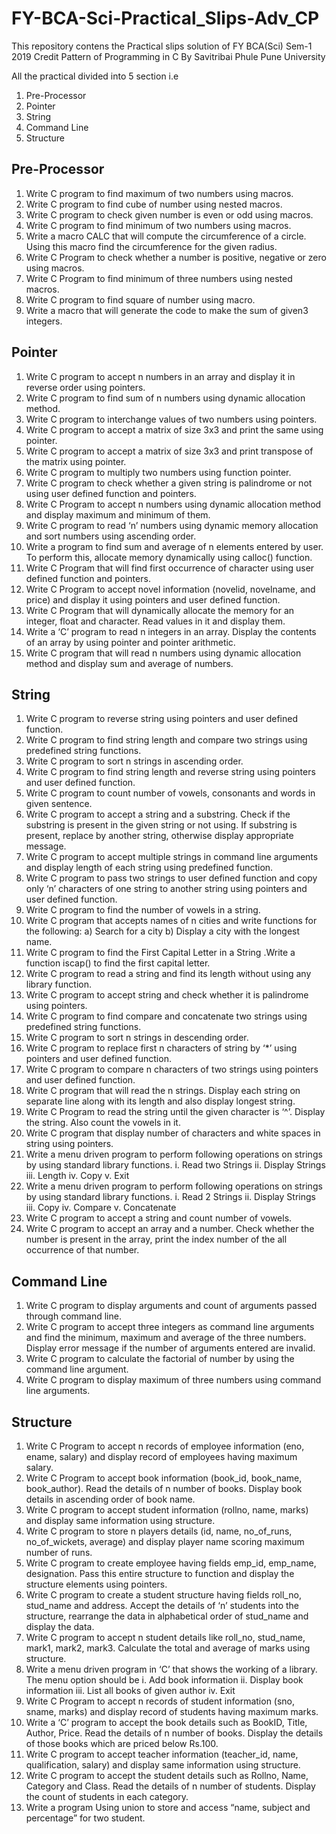 # FY-BCA-Sci-Practical_Slips-Adv_CP

This repository contens the Practical slips solution of FY BCA(Sci) Sem-1 2019 Credit Pattern of Programming in C By Savitribai Phule Pune University

All the practical divided into 5 section i.e
 1) Pre-Processor
 2) Pointer
 3) String
 4) Command Line
 5) Structure


## Pre-Processor

1. Write C program to find maximum of two numbers using macros.
2. Write C program to find cube of number using nested macros.
3. Write C program to check given number is even or odd using macros.
4. Write C program to find minimum of two numbers using macros.
5. Write a macro CALC that will compute the circumference of a circle. Using this macro find the circumference for the given radius.
6. Write C Program to check whether a number is positive, negative or zero using macros.
7. Write C Program to find minimum of three numbers using nested macros.
8. Write C program to find square of number using macro.
9. Write a macro that will generate the code to make the sum of given3 integers.

## Pointer

1. Write C program to accept n numbers in an array and display it in reverse order using pointers.
2. Write C program to find sum of n numbers using dynamic allocation method.
3. Write C program to interchange values of two numbers using pointers.
4. Write C program to accept a matrix of size 3x3 and print the same using pointer.
5. Write C program to accept a matrix of size 3x3 and print transpose of the matrix using pointer.
6. Write C program to multiply two numbers using function pointer.
7. Write C program to check whether a given string is palindrome or not using user defined function and pointers.
8. Write C Program to accept n numbers using dynamic allocation method and display maximum and minimum of them.
9. Write C program to read ‘n’ numbers using dynamic memory allocation and sort numbers using ascending order.
10. Write a program to find sum and average of n elements entered by user. To perform this, allocate memory dynamically using calloc() function.
11. Write C Program that will find first occurrence of character using user defined function and pointers.
12. Write C Program to accept novel information (novelid, novelname, and price) and display it using pointers and user defined function.
13. Write C Program that will dynamically allocate the memory for an integer, float and character. Read values in it and display them.
14. Write a ‘C’ program to read n integers in an array. Display the contents of an array by using pointer and pointer arithmetic.
15. Write C program that will read n numbers using dynamic allocation method and display sum and average of numbers.

## String

1. Write C program to reverse string using pointers and user defined function.
2. Write C program to find string length and compare two strings using predefined string functions.
3. Write C program to sort n strings in ascending order.
4. Write C program to find string length and reverse string using pointers and user defined function.
5. Write C program to count number of vowels, consonants and words in given sentence.
6. Write C program to accept a string and a substring. Check if the substring is present in the given string or not using. If substring is present, replace by another string, otherwise display appropriate message.
7. Write C program to accept multiple strings in command line arguments and display length of each string using predefined function.
8. Write C program to pass two strings to user defined function and copy only ‘n’ characters of one string to another string using pointers and user defined function.
9. Write C program to find the number of vowels in a string.
10. Write C program that accepts names of n cities and write functions for the following: a) Search for a city b) Display a city with the longest name.
11. Write C program to find the First Capital Letter in a String .Write a function iscap() to find the first capital letter.
12. Write C program to read a string and find its length without using any library function.
13. Write C program to accept string and check whether it is palindrome using pointers.
14. Write C program to find compare and concatenate two strings using predefined string functions.
15. Write C program to sort n strings in descending order.
16. Write C program to replace first n characters of string by ‘*’ using pointers and user defined function.
17. Write C program to compare n characters of two strings using pointers and user defined function.
18. Write C program that will read the n strings. Display each string on separate line along with its length and also display longest string.
19. Write C Program to read the string until the given character is ‘^’. Display the string. Also count the vowels in it.
20. Write C program that display number of characters and white spaces in string using pointers.
21. Write a menu driven program to perform following operations on strings by using standard library functions.
  i. Read two Strings
  ii. Display Strings
  iii. Length
  iv. Copy
  v. Exit
22. Write a menu driven program to perform following operations on strings by using standard library functions.
  i. Read 2 Strings
  ii. Display Strings
  iii. Copy
  iv. Compare
  v. Concatenate
23. Write C program to accept a string and count number of vowels.
24. Write C program to accept an array and a number. Check whether the number is present in the array, print the index number of the all occurrence of that number.

## Command Line

1. Write C program to display arguments and count of arguments passed through command line.
2. Write C program to accept three integers as command line arguments and find the minimum, maximum and average of the three numbers. Display error message if the
number of arguments entered are invalid.
3. Write C program to calculate the factorial of number by using the command line argument.
4. Write C program to display maximum of three numbers using command line arguments.

## Structure

1. Write C Program to accept n records of employee information (eno, ename, salary) and display record of employees having maximum salary.
2. Write C Program to accept book information (book_id, book_name, book_author). Read the details of n number of books. Display book details in ascending order of
book name.
3. Write C program to accept student information (rollno, name, marks) and display same information using structure.
4. Write C program to store n players details (id, name, no_of_runs, no_of_wickets, average) and display player name scoring maximum number of runs.
5. Write C program to create employee having fields emp_id, emp_name, designation. Pass this entire structure to function and display the structure elements using
pointers.
6. Write C program to create a student structure having fields roll_no, stud_name and address. Accept the details of ‘n’ students into the structure, rearrange the data in alphabetical order of stud_name and display the data.
7. Write C program to accept n student details like roll_no, stud_name, mark1, mark2, mark3. Calculate the total and average of marks using structure.
8. Write a menu driven program in ‘C’ that shows the working of a library. The menu option should be
 i. Add book information
 ii. Display book information
 iii. List all books of given author
 iv. Exit
9. Write C Program to accept n records of student information (sno, sname, marks) and display record of students having maximum marks.
10. Write a ‘C’ program to accept the book details such as BookID, Title, Author, Price. Read the details of n number of books. Display the details of those books which are priced below Rs.100.
11. Write C program to accept teacher information (teacher_id, name, qualification, salary) and display same information using structure.
12. Write C program to accept the student details such as Rollno, Name, Category and Class. Read the details of n number of students. Display the count of students in each category.
13. Write a program Using union to store and access “name, subject and percentage” for two student.
